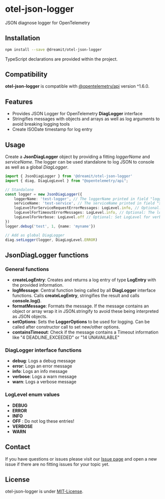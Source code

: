 # otel-json-logger
JSON diagnose logger for OpenTelemetry

## Installation

```sh
npm install --save @dreamit/otel-json-logger
```

TypeScript declarations are provided within the project.

## Compatibility

**otel-json-logger** is compatible with [@opentelemetry/api][1] version ^1.6.0.

## Features

- Provides JSON Logger for OpenTelemetry **DiagLogger** interface
- Stringifies messages with objects and arrays as well as log arguments to avoid breaking logging tools
- Create ISODate timestamp for log entry
  
## Usage

Create a **JsonDiagLogger** object by providing a fitting *loggerName* and *serviceName*. The logger can be used standalone to log JSON to console as well as
a global *DiagLogger*. 

```typescript
import { JsonDiagLogger } from '@dreamit/otel-json-logger'
import { diag, DiagLogLevel } from "@opentelemetry/api";

// Standalone
const logger = new JsonDiagLogger({
    loggerName: 'test-logger', // The loggerName printed in field "logger"
    serviceName: 'test-service', // The serviceName printed in field "serviceName"
    logLevelForServiceRequestErrorMessages: LogLevel.info, // Optional: The log level to use for error message "Service request". These contain request information that might not be logged on error level.
    logLevelForTimeoutErrorMessages: LogLevel.info, // Optional: The log level to use for Timeout related messages. These might be of short nature and be downgraded or ignored.
    logLevelForVerbose: LogLevel.off // Optional: Set LogLevel for verbose entries or ignore them
})
logger.debug('test', 1, {name: 'myname'})

// Add as global DiagLogger
diag.setLogger(logger, DiagLogLevel.ERROR)
```

## JsonDiagLogger functions

### General functions
* **createLogEntry**: Creates and returns a log entry of type **LogEntry** with the provided information.
* **logMessage**: Central function being called by all **DiagLogger** interface functions. Calls **createLogEntry**, stringifies the result and calls **console.log()**.
* **formatMessage**: Formats the message. If the message contains an object or array wrap it in JSON.stringify to avoid these being interpreted as JSON objects.
* **setOptions**: Sets the **LoggerOptions** to be used for logging. Can be called after constructor call to set new/other options.
* **containsTimeout**: Check if the message contains a Timeout information like "4 DEADLINE_EXCEEDED" or "14 UNAVAILABLE"

### DiagLogger interface functions
* **debug**: Logs a debug message
* **error**: Logs an error message
* **info**: Logs an info message
* **verbose**: Logs a warn message
* **warn**: Logs a verbose message

### LogLevel enum values
* **DEBUG**
* **ERROR**
* **INFO**
* **OFF** : Do not log these entries!
* **VERBOSE**
* **WARN**

## Contact

If you have questions or issues please visit our [Issue page](https://github.com/dreamit-de/otel-json-logger/issues)
and open a new issue if there are no fitting issues for your topic yet.


## License

otel-json-logger is under [MIT-License](./LICENSE).

[1]: https://github.com/open-telemetry/opentelemetry-js
